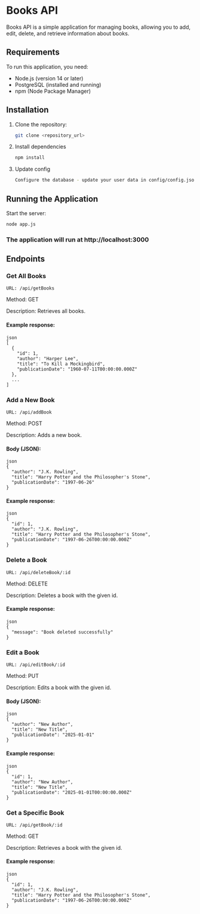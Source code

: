 # Books API

Books API is a simple application for managing books, allowing you to add, edit, delete, and retrieve information about books.

## Requirements

To run this application, you need:
- Node.js (version 14 or later)
- PostgreSQL (installed and running)
- npm (Node Package Manager)

## Installation

1. Clone the repository:
   ```bash
   git clone <repository_url>
2. Install dependencies
   ```bash
   npm install
3. Update config
   ```bash
   Configure the database - update your user data in config/config.json
   ```

## Running the Application

Start the server:

```bash
node app.js
```
### The application will run at http://localhost:3000

## Endpoints
### Get All Books
```
URL: /api/getBooks
```
Method: GET

Description: Retrieves all books.

#### Example response:
```
json
[
  {
    "id": 1,
    "author": "Harper Lee",
    "title": "To Kill a Mockingbird",
    "publicationDate": "1960-07-11T00:00:00.000Z"
  },
  ...
]
```

### Add a New Book
```
URL: /api/addBook
```
Method: POST

Description: Adds a new book.

#### Body (JSON):
```
json
{
  "author": "J.K. Rowling",
  "title": "Harry Potter and the Philosopher's Stone",
  "publicationDate": "1997-06-26"
}
```
#### Example response:
```
json
{
  "id": 1,
  "author": "J.K. Rowling",
  "title": "Harry Potter and the Philosopher's Stone",
  "publicationDate": "1997-06-26T00:00:00.000Z"
}
```

### Delete a Book
```
URL: /api/deleteBook/:id
```
Method: DELETE

Description: Deletes a book with the given id.

#### Example response:

```
json
{
  "message": "Book deleted successfully"
}
```
### Edit a Book
```
URL: /api/editBook/:id
```
Method: PUT

Description: Edits a book with the given id.

#### Body (JSON):

```
json
{
  "author": "New Author",
  "title": "New Title",
  "publicationDate": "2025-01-01"
}
```
#### Example response:
```
json
{
  "id": 1,
  "author": "New Author",
  "title": "New Title",
  "publicationDate": "2025-01-01T00:00:00.000Z"
}
```
### Get a Specific Book
```
URL: /api/getBook/:id
```
Method: GET

Description: Retrieves a book with the given id.

#### Example response:
```
json
{
  "id": 1,
  "author": "J.K. Rowling",
  "title": "Harry Potter and the Philosopher's Stone",
  "publicationDate": "1997-06-26T00:00:00.000Z"
}
```
